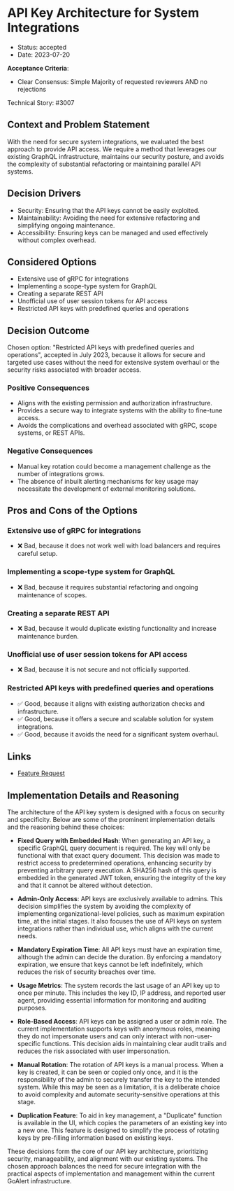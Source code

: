 # API Key Architecture for System Integrations

- Status: accepted
- Date: 2023-07-20

**Acceptance Criteria**:

- Clear Consensus: Simple Majority of requested reviewers AND no rejections

Technical Story: #3007

## Context and Problem Statement

With the need for secure system integrations, we evaluated the best approach to provide API access. We require a method that leverages our existing GraphQL infrastructure, maintains our security posture, and avoids the complexity of substantial refactoring or maintaining parallel API systems.

## Decision Drivers

- Security: Ensuring that the API keys cannot be easily exploited.
- Maintainability: Avoiding the need for extensive refactoring and simplifying ongoing maintenance.
- Accessibility: Ensuring keys can be managed and used effectively without complex overhead.

## Considered Options

- Extensive use of gRPC for integrations
- Implementing a scope-type system for GraphQL
- Creating a separate REST API
- Unofficial use of user session tokens for API access
- Restricted API keys with predefined queries and operations

## Decision Outcome

Chosen option: "Restricted API keys with predefined queries and operations", accepted in July 2023, because it allows for secure and targeted use cases without the need for extensive system overhaul or the security risks associated with broader access.

### Positive Consequences

- Aligns with the existing permission and authorization infrastructure.
- Provides a secure way to integrate systems with the ability to fine-tune access.
- Avoids the complications and overhead associated with gRPC, scope systems, or REST APIs.

### Negative Consequences

- Manual key rotation could become a management challenge as the number of integrations grows.
- The absence of inbuilt alerting mechanisms for key usage may necessitate the development of external monitoring solutions.

## Pros and Cons of the Options

### Extensive use of gRPC for integrations

- ❌ Bad, because it does not work well with load balancers and requires careful setup.

### Implementing a scope-type system for GraphQL

- ❌ Bad, because it requires substantial refactoring and ongoing maintenance of scopes.

### Creating a separate REST API

- ❌ Bad, because it would duplicate existing functionality and increase maintenance burden.

### Unofficial use of user session tokens for API access

- ❌ Bad, because it is not secure and not officially supported.

### Restricted API keys with predefined queries and operations

- ✅ Good, because it aligns with existing authorization checks and infrastructure.
- ✅ Good, because it offers a secure and scalable solution for system integrations.
- ✅ Good, because it avoids the need for a significant system overhaul.

## Links

- [Feature Request](https://github.com/breathbath/goalert/issues/3007)


## Implementation Details and Reasoning

The architecture of the API key system is designed with a focus on security and specificity. Below are some of the prominent implementation details and the reasoning behind these choices:

- **Fixed Query with Embedded Hash**: When generating an API key, a specific GraphQL query document is required. The key will only be functional with that exact query document. This decision was made to restrict access to predetermined operations, enhancing security by preventing arbitrary query execution. A SHA256 hash of this query is embedded in the generated JWT token, ensuring the integrity of the key and that it cannot be altered without detection.

- **Admin-Only Access**: API keys are exclusively available to admins. This decision simplifies the system by avoiding the complexity of implementing organizational-level policies, such as maximum expiration time, at the initial stages. It also focuses the use of API keys on system integrations rather than individual use, which aligns with the current needs.

- **Mandatory Expiration Time**: All API keys must have an expiration time, although the admin can decide the duration. By enforcing a mandatory expiration, we ensure that keys cannot be left indefinitely, which reduces the risk of security breaches over time.

- **Usage Metrics**: The system records the last usage of an API key up to once per minute. This includes the key ID, IP address, and reported user agent, providing essential information for monitoring and auditing purposes.

- **Role-Based Access**: API keys can be assigned a user or admin role. The current implementation supports keys with anonymous roles, meaning they do not impersonate users and can only interact with non-user-specific functions. This decision aids in maintaining clear audit trails and reduces the risk associated with user impersonation.

- **Manual Rotation**: The rotation of API keys is a manual process. When a key is created, it can be seen or copied only once, and it is the responsibility of the admin to securely transfer the key to the intended system. While this may be seen as a limitation, it is a deliberate choice to avoid complexity and automate security-sensitive operations at this stage.

- **Duplication Feature**: To aid in key management, a "Duplicate" function is available in the UI, which copies the parameters of an existing key into a new one. This feature is designed to simplify the process of rotating keys by pre-filling information based on existing keys.

These decisions form the core of our API key architecture, prioritizing security, manageability, and alignment with our existing systems. The chosen approach balances the need for secure integration with the practical aspects of implementation and management within the current GoAlert infrastructure.
